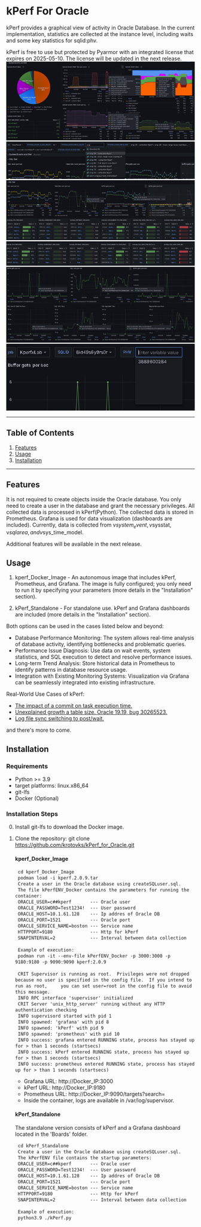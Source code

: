 # kPerf For Oracle

kPerf provides a graphical view of activity in Oracle Database.
In the current implementation, statistics are collected at the instance level, including waits and some key statistics for sqlid:phv.

kPerf is free to use but protected by Pyarmor with an integrated license that expires on 2025-05-10.
The license will be updated in the next release. 
<img src="images/kPerfImages/sysEvent.png" alt="System Events">
<img src="images/kPerfImages/GrafVarEvents.png" alt="Select various types of database waits">
<img src="images/kPerfImages/SQLmodule.png" alt="SQL Module">
<img src="images/kPerfImages/SQLmodule_SQLID.png" alt="SQL Module">
<img src="images/kPerfImages/SQLmoduleDeepLevel.png" alt="SQL Module Level ">
<img src="images/kPerfImages/SQLmoduleDeepLevel_varible.png" alt="SQL Module Level SQLID PHV">

---

## Table of Contents
1. [Features](#features)
2. [Usage](#usage)
3. [Installation](#installation)

---

## Features

It is not required to create objects inside the Oracle database.
You only need to create a user in the database and grant the necessary privileges.
All collected data is processed in kPerf(Python).
The collected data is stored in Prometheus.
Grafana is used for data visualization (dashboards are included).
Currently, data is collected from v$system_event, v$sysstat, v$sqlarea, and v$sys_time_model.

Additional features will be available in the next release.

## Usage
	
1. kperf_Docker_Image - An autonomous image that includes kPerf, Prometheus, and Grafana.
The image is fully configured; you only need to run it by specifying your parameters (more details in the "Installation" section).
   
2. kPerf_Standalone - For standalone use. kPerf and Grafana dashboards are included (more details in the "Installation" section).

Both options can be used in the cases listed below and beyond:

- Database Performance Monitoring: The system allows real-time analysis of database activity, identifying bottlenecks and problematic queries.
- Performance Issue Diagnosis: Use data on wait events, system statistics, and SQL execution to detect and resolve performance issues.
- Long-term Trend Analysis: Store historical data in Prometheus to identify patterns in database resource usage.
- Integration with Existing Monitoring Systems: Visualization via Grafana can be seamlessly integrated into existing infrastructure.
	
Real-World Use Cases of kPerf:
- [The impact of a commit on task execution time.](https://krotovks.com/2024/05/19/oracle-the-impact-of-a-commit-on-task-execution-time/)
- [Unexplained growth a table size. Oracle 19.19, bug 30265523.](https://krotovks.com/2024/05/04/unexplained-growth-a-table-size-oracle-19-19-bug-30265523/)
- [Log file sync switching to post/wait.](https://krotovks.com/2023/02/21/log-file-sync-switching-to-post-wait-eng/)

and there's more to come.

	


## Installation

### Requirements

  - Python >= 3.9
  - target platforms: linux.x86_64
  - git-lfs
  - Docker (Optional)

### Installation Steps

0. Install git-lfs to download the Docker image.
1. Clone the repository:
   git clone https://github.com/krotovks/kPerf_for_Oracle.git
   	
	#### kperf_Docker_Image
		cd kperf_Docker_Image
		podman load -i kperf.2.0.9.tar
		Create a user in the Oracle database using createSQLuser.sql.
		The file kPerfENV_Docker contains the parameters for running the container:
		ORACLE_USER=c##kperf       --- Oracle user
		ORACLE_PASSWORD=Test1234!  --- User password
		ORACLE_HOST=10.1.61.128	   --- Ip addres of Oracle DB
		ORACLE_PORT=1521           --- Oracle port
		ORACLE_SERVICE_NAME=boston --- Service name
		HTTPPORT=9180			   --- Http for kPerf
		SNAPINTERVAL=2			   --- Interval between data collection
		
		Example of execution:
		podman run -it --env-file kPerfENV_Docker -p 3000:3000 -p 9180:9180 -p 9090:9090 kperf:2.0.9

	    CRIT Supervisor is running as root.  Privileges were not dropped because no user is specified in the config file.  If you intend to run as root,     you can set user=root in the config file to avoid this message.
	    INFO RPC interface 'supervisor' initialized
	    CRIT Server 'unix_http_server' running without any HTTP authentication checking
	    INFO supervisord started with pid 1
	    INFO spawned: 'grafana' with pid 8
	    INFO spawned: 'kPerf' with pid 9
	    INFO spawned: 'prometheus' with pid 10
	    INFO success: grafana entered RUNNING state, process has stayed up for > than 1 seconds (startsecs)
	    INFO success: kPerf entered RUNNING state, process has stayed up for > than 1 seconds (startsecs)
	    INFO success: prometheus entered RUNNING state, process has stayed up for > than 1 seconds (startsecs)

	- Grafana URL:    http://Docker_IP:3000
	- kPerf URL:   	http://Docker_IP:9180
	- Prometheus URL: http://Docker_IP:9090/targets?search=
	- Inside the container, logs are available in /var/log/supervisor.
	
	#### kPerf_Standalone
	 The standalone version consists of kPerf and a Grafana dashboard located in the 'Boards' folder.
		
		cd kPerf_Standalone
		Create a user in the Oracle database using createSQLuser.sql.
		The kPerfENV file contains the startup parameters:
		ORACLE_USER=c##kperf       --- Oracle user
		ORACLE_PASSWORD=Test1234!  --- User password
		ORACLE_HOST=10.1.61.128	   --- Ip addres of Oracle DB
		ORACLE_PORT=1521           --- Oracle port
		ORACLE_SERVICE_NAME=boston --- Service name
		HTTPPORT=9180			   --- Http for kPerf
		SNAPINTERVAL=2			   --- Interval between data collection
		
		Example of execution:
		python3.9 ./kPerf.py
